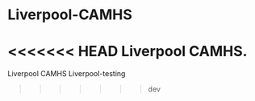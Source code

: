 # Liverpool-CAMHS
<<<<<<< HEAD
Liverpool CAMHS.
=======
Liverpool CAMHS
Liverpool-testing
>>>>>>> dev
